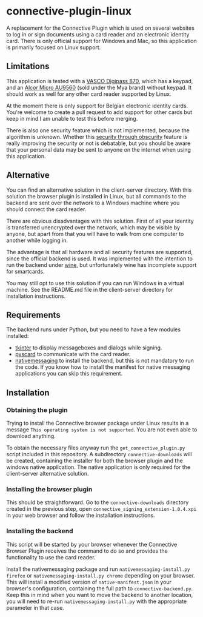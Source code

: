 # connective-plugin-linux

A replacement for the Connective Plugin which is used on several websites to log in or sign documents using a card reader and an electronic identity card. There is only official support for Windows and Mac, so this application is primarily focused on Linux support.

## Limitations

This application is tested with a [VASCO Digipass 870](https://www.onespan.com/products/card-readers/digipass-870), which has a keypad, and an [Alcor Micro AU9560](https://www.alcorlink.com/product-AU9560-USB.html) (sold under the Mya brand) without keypad. It should work as well for any other card reader supported by Linux.

At the moment there is only support for Belgian electronic identity cards. You're welcome to create a pull request to add support for other cards but keep in mind I am unable to test this before merging.

There is also one security feature which is not implemented, because the algorithm is unknown. Whether this [security through obscurity](https://en.wikipedia.org/wiki/Security_through_obscurity) feature is really improving the security or not is debatable, but you should be aware that your personal data may be sent to anyone on the internet when using this application.

## Alternative

You can find an alternative solution in the client-server directory. With this solution the browser plugin is installed in Linux, but all commands to the backend are sent over the network to a Windows machine where you should connect the card reader.

There are obvious disadvantages with this solution. First of all your identity is transferred unencrypted over the network, which may be visible by anyone, but apart from that you will have to walk from one computer to another while logging in.

The advantage is that all hardware and all security features are supported, since the official backend is used. It was implemented with the intention to run the backend under [wine](https://www.winehq.org/), but unfortunately wine has incomplete support for smartcards.

You may still opt to use this solution if you can run Windows in a virtual machine. See the README.md file in the client-server directory for installation instructions.

## Requirements

The backend runs under Python, but you need to have a few modules installed:
- [tkinter](https://docs.python.org/3/library/tkinter.html) to display messageboxes and dialogs while signing.
- [pyscard](https://github.com/LudovicRousseau/pyscard) to communicate with the card reader.
- [nativemessaging](https://github.com/Rayquaza01/nativemessaging) to install the backend, but this is not mandatory to run the code. If you know how to install the manifest for native messaging applications you can skip this requirement.

## Installation

### Obtaining the plugin

Trying to install the Connective browser package under Linux results in a message `This operating system is not supported`. You are not even able to download anything.

To obtain the necessary files anyway run the `get_connective_plugin.py` script included in this repository. A subdirectory `connective-downloads` will be created, containing the installer for both the browser plugin and the windows native application. The native application is only required for the client-server alternative solution.

### Installing the browser plugin

This should be straightforward. Go to the `connective-downloads` directory created in the previous step, open `connective_signing_extension-1.0.4.xpi` in your web browser and follow the installation instructions.

### Installing the backend

This script will be started by your browser whenever the Connective Browser Plugin receives the command to do so and provides the functionality to use the card reader.

Install the nativemessaging package and run `nativemessaging-install.py firefox` or `nativemessaging-install.py chrome` depending on your browser. This will install a modified version of `native-manifest.json` in your browser's configuration, containing the full path to `connective-backend.py`. Keep this in mind when you want to move the backend to another location, you will need to re-run `nativemessaging-install.py` with the appropriate parameter in that case.
